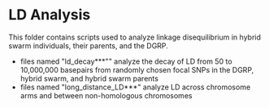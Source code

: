# LD Analysis

This folder contains scripts used to analyze linkage disequilibrium in hybrid swarm individuals, their parents, and the DGRP.

* files named "ld\_decay***"" analyze the decay of LD from 50 to 10,000,000 basepairs from randomly chosen focal SNPs in the DGRP, hybrid swarm, and hybrid swarm parents
* files named "long_distance_LD***" analyze LD across chromosome arms and between non-homologous chromosomes
